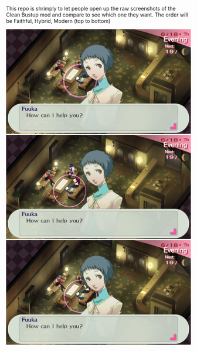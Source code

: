 This repo is shrimply to let people open up the raw screenshots of the Clean Bustup mod and compare to see which one they want. The order will be Faithful, Hybrid, Modern (top to bottom)

![fuk1](fukfaithful.png)
![fuk2](fukhyrbid.png)
![fuk3](fukmod.png)
